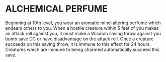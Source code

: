 # ALCHEMICAL PERFUME

Beginning at 10th level, you wear an aromatic mind-altering perfume which endears others to you. When a hostile creature within 5 feet of you makes an attack roll against you, it must make a Wisdom saving throw against you bomb save DC or have disadvantage on the attack roll. Once a creature succeeds on this saving throw, it is immune to this effect for 24 hours. Creatures which are immune to being charmed automatically succeed this save.